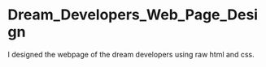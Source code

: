 # Dream_Developers_Web_Page_Design
I designed the webpage of the dream developers using raw html and css.
